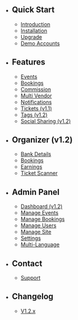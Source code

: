 - ## Quick Start
    - [Introduction](/{{route}}/{{version}}/introduction)
    - [Installation](/{{route}}/{{version}}/installation)
    - [Upgrade](/{{route}}/{{version}}/upgrade)
    - [Demo Accounts](/{{route}}/{{version}}/demo-accounts)

- ## Features
    - [Events](/{{route}}/{{version}}/features/events)
    - [Bookings](/{{route}}/{{version}}/features/bookings)
    - [Commission](/{{route}}/{{version}}/features/commission)
    - [Multi Vendor](/{{route}}/{{version}}/features/multi-vendor)
    - [Notifications](/{{route}}/{{version}}/features/notifications)
    - [Tickets (v1.1)](/{{route}}/{{version}}/features/tickets)
    - [Tags (v1.2)](/{{route}}/{{version}}/features/tags)
    - [Social Sharing (v1.2)](/{{route}}/{{version}}/features/social-sharing)

- ## Organizer (v1.2)
    - [Bank Details](/{{route}}/{{version}}/features/bank-details)
    - [Bookings](/{{route}}/{{version}}/features/organizer-bookings)
    - [Earnings](/{{route}}/{{version}}/features/organizer-earnings)
    - [Ticket Scanner](/{{route}}/{{version}}/features/ticket-scanner)
    

- ## Admin Panel
    - [Dashboard (v1.2)](/{{route}}/{{version}}/admin/dashboard)
    - [Manage Events](/{{route}}/{{version}}/admin/manage-events)
    - [Manage Bookings](/{{route}}/{{version}}/admin/manage-bookings)
    - [Manage Users](/{{route}}/{{version}}/admin/manage-users)
    - [Manage Site](/{{route}}/{{version}}/admin/manage-site)
    - [Settings](/{{route}}/{{version}}/admin/settings)
    - [Multi-Language](/{{route}}/{{version}}/admin/multi-language)

- ## Contact
    - [Support](/{{route}}/{{version}}/contact/support)
    
- ## Changelog
    - [V1.2.x](/{{route}}/{{version}}/changelog/V1.2.x)
